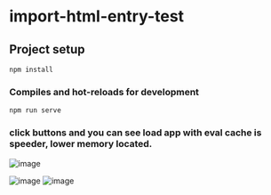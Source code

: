 # import-html-entry-test

## Project setup
```
npm install
```

### Compiles and hot-reloads for development
```
npm run serve
```

### click buttons and you can see load app with eval cache is speeder, lower memory located.


![image](https://user-images.githubusercontent.com/30283441/119514074-53ea8a80-bda7-11eb-8b2a-98dae509a3df.png)

![image](https://user-images.githubusercontent.com/30283441/119514610-bf345c80-bda7-11eb-9daa-c5f3b8ac5832.png)
![image](https://user-images.githubusercontent.com/30283441/119514773-e1c67580-bda7-11eb-9bbe-6c30ad72118d.png)
